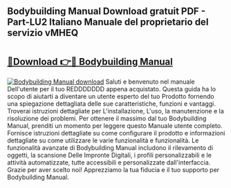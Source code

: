 ## Bodybuilding Manual Download gratuit PDF - Part-LU2 Italiano Manuale del proprietario del servizio vMHEQ

# <h2><a href="http://df9rzt.blite.top/?on=Bodybuilding+Manual">🔗Download 👉🔴 Bodybuilding Manual</a></h2>

[![Bodybuilding Manual download](https://i.imgur.com/lujVjoI.png)](http://df9rzt.blite.top/?on=Bodybuilding+Manual)
Saluti e benvenuto nel manuale Dell'utente per il tuo REDDDDDDD appena acquistato. Questa guida ha lo scopo di aiutarti a diventare un utente esperto del tuo Prodotto fornendo una spiegazione dettagliata delle sue caratteristiche, funzioni e vantaggi. Troverai istruzioni dettagliate per L'installazione, L'uso, la manutenzione e la risoluzione dei problemi. Per ottenere il massimo dal tuo Bodybuilding Manual, prenditi un momento per leggere questo Manuale utente completo. Fornisce istruzioni dettagliate su come configurare il prodotto e informazioni dettagliate su come utilizzare le varie funzionalità e funzionalità. Le funzionalità avanzate di Bodybuilding Manual includono il rilevamento di oggetti, la scansione Delle Impronte Digitali, i profili personalizzabili e le attività automatizzate, tutte accessibili e personalizzate dall'interfaccia. Grazie per aver scelto noi! Apprezziamo la tua fiducia e il tuo supporto per Bodybuilding Manual.
